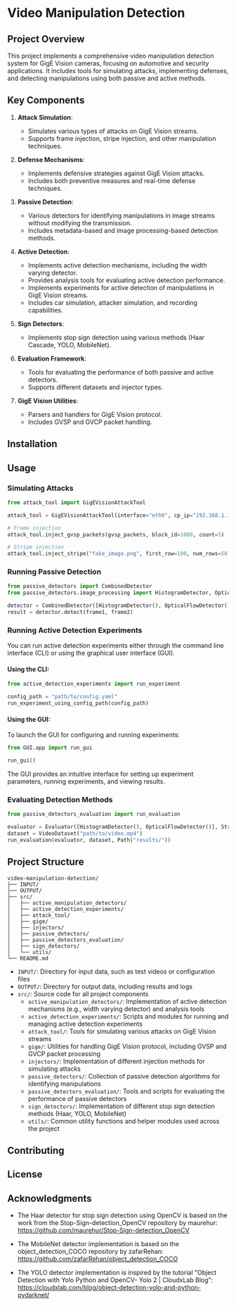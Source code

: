 # Video Manipulation Detection

## Project Overview

This project implements a comprehensive video manipulation detection system for GigE Vision cameras, focusing on automotive and security applications. It includes tools for simulating attacks, implementing defenses, and detecting manipulations using both passive and active methods.

## Key Components

1. **Attack Simulation**:
   - Simulates various types of attacks on GigE Vision streams.
   - Supports frame injection, stripe injection, and other manipulation techniques.

2. **Defense Mechanisms**:
   - Implements defensive strategies against GigE Vision attacks.
   - Includes both preventive measures and real-time defense techniques.

3. **Passive Detection**:
   - Various detectors for identifying manipulations in image streams without modifying the transmission.
   - Includes metadata-based and image processing-based detection methods.

4. **Active Detection**:
   - Implements active detection mechanisms, including the width varying detector.
   - Provides analysis tools for evaluating active detection performance.
   - Implements experiments for active detection of manipulations in GigE Vision streams.
   - Includes car simulation, attacker simulation, and recording capabilities.

5. **Sign Detectors**:
   - Implements stop sign detection using various methods (Haar Cascade, YOLO, MobileNet).

6. **Evaluation Framework**:
   - Tools for evaluating the performance of both passive and active detectors.
   - Supports different datasets and injector types.

7. **GigE Vision Utilities**:
   - Parsers and handlers for GigE Vision protocol.
   - Includes GVSP and GVCP packet handling.

## Installation

## Usage

### Simulating Attacks

```python
from attack_tool import GigEVisionAttackTool

attack_tool = GigEVisionAttackTool(interface="eth0", cp_ip="192.168.1.1", camera_ip="192.168.1.2")

# Frame injection
attack_tool.inject_gvsp_packets(gvsp_packets, block_id=1000, count=5)

# Stripe injection
attack_tool.inject_stripe("fake_image.png", first_row=100, num_rows=50, future_id_diff=10, count=3)
```

### Running Passive Detection

```python
from passive_detectors import CombinedDetector
from passive_detectors.image_processing import HistogramDetector, OpticalFlowDetector

detector = CombinedDetector([HistogramDetector(), OpticalFlowDetector()])
result = detector.detect(frame1, frame2)
```

### Running Active Detection Experiments

You can run active detection experiments either through the command line interface (CLI) or using the graphical user interface (GUI).

#### Using the CLI:

```python
from active_detection_experiments import run_experiment

config_path = "path/to/config.yaml"
run_experiment_using_config_path(config_path)
```

#### Using the GUI:

To launch the GUI for configuring and running experiments:

```python
from GUI.app import run_gui

run_gui()
```

The GUI provides an intuitive interface for setting up experiment parameters, running experiments, and viewing results.

### Evaluating Detection Methods

```python
from passive_detectors_evaluation import run_evaluation

evaluator = Evaluator([HistogramDetector(), OpticalFlowDetector()], StripInjector())
dataset = VideoDataset("path/to/video.mp4")
run_evaluation(evaluator, dataset, Path("results/"))
```

## Project Structure

```
video-manipulation-detection/
├── INPUT/
├── OUTPUT/
├── src/
│   ├── active_manipulation_detectors/
│   ├── active_detection_experiments/
│   ├── attack_tool/
│   ├── gige/
│   ├── injectors/
│   ├── passive_detectors/
│   ├── passive_detectors_evaluation/
│   ├── sign_detectors/
│   └── utils/
└── README.md
```

- `INPUT/`: Directory for input data, such as test videos or configuration files
- `OUTPUT/`: Directory for output data, including results and logs
- `src/`: Source code for all project components
  - `active_manipulation_detectors/`: Implementation of active detection mechanisms (e.g., width varying detector) and analysis tools
  - `active_detection_experiments/`: Scripts and modules for running and managing active detection experiments
  - `attack_tool/`: Tools for simulating various attacks on GigE Vision streams
  - `gige/`: Utilities for handling GigE Vision protocol, including GVSP and GVCP packet processing
  - `injectors/`: Implementation of different injection methods for simulating attacks
  - `passive_detectors/`: Collection of passive detection algorithms for identifying manipulations
  - `passive_detectors_evaluation/`: Tools and scripts for evaluating the performance of passive detectors
  - `sign_detectors/`: Implementation of different stop sign detection methods (Haar, YOLO, MobileNet)
  - `utils/`: Common utility functions and helper modules used across the project

## Contributing

## License

## Acknowledgments

- The Haar detector for stop sign detection using OpenCV is based on the work from the Stop-Sign-detection_OpenCV repository by maurehur: https://github.com/maurehur/Stop-Sign-detection_OpenCV

- The MobileNet detector implementation is based on the object_detection_COCO repository by zafarRehan: https://github.com/zafarRehan/object_detection_COCO

- The YOLO detector implementation is inspired by the tutorial "Object Detection with Yolo Python and OpenCV- Yolo 2 | CloudxLab Blog": https://cloudxlab.com/blog/object-detection-yolo-and-python-pydarknet/